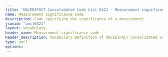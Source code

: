 ```yaml
---
title: "UN/EDIFACT Consolidated Code List 6321 - Measurement significance code (20B) JSON-LD Vocabulary"
name: Measurement significance code
description: Code specifying the significance of a measurement.
jsonid: "uncl6321"
layout: vocabulary
header_name: Measurement significance code
header_description: Vocabulary Definition of UN/EDIFACT Consolidated Code List 6321 - Measurement significance code (20B) semantics in HTML format. JSON-LD format is available at [uncl6321.jsonld](/vocabulary/uncl6321.jsonld)
type: uncl
options:
---
```

